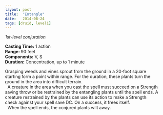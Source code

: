 ```yaml
---
layout: post
title:  "Entangle"
date:   2014-08-24
tags: [druid, level1]
---
```


_1st-level conjuration_

**Casting Time:** 1 action  
**Range:** 90 feet  
**Components:** V, S  
**Duration:** Concentration, up to 1 minute

Grasping weeds and vines sprout from the ground in a 20-foot square starting form a point within range. For the duration, these plants turn the ground in the area into difficult terrain.  
&nbsp;&nbsp;A creature in the area when you cast the spell must succeed on a Strength saving throw or be restrained by the entangling plants until the spell ends. A creature restrained by the plants can use its action to make a Strength check against your spell save DC. On a success, it frees itself.  
&nbsp;&nbsp;When the spell ends, the conjured plants wilt away.
